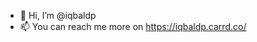 - 👋 Hi, I’m @iqbaldp
- 📫 You can reach me more on https://iqbaldp.carrd.co/

<!---
iqbaldp/iqbaldp is a ✨ special ✨ repository because its `README.md` (this file) appears on your GitHub profile.
You can click the Preview link to take a look at your changes.
--->
